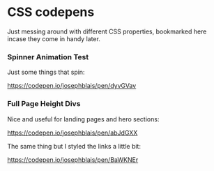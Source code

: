# CSS codepens
Just messing around with different CSS properties, bookmarked here incase they come in handy later.

### Spinner Animation Test

Just some things that spin:

https://codepen.io/josephblais/pen/dyvGVav

### Full Page Height Divs

Nice and useful for landing pages and hero sections:

https://codepen.io/josephblais/pen/abJdGXX

The same thing but I styled the links a little bit:

https://codepen.io/josephblais/pen/BaWKNEr
